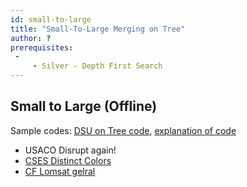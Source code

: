 ```yaml
---
id: small-to-large
title: "Small-To-Large Merging on Tree"
author: ?
prerequisites: 
 - 
     - Silver - Depth First Search
---
```


## Small to Large (Offline)

Sample codes: [DSU on Tree code](https://codeforces.com/blog/entry/44351), [explanation of code](https://codeforces.com/blog/entry/67696)

 - USACO Disrupt again!
 - [CSES Distinct Colors](https://cses.fi/problemset/task/1139)
 - [CF Lomsat gelral](https://codeforces.com/contest/600/problem/E)
